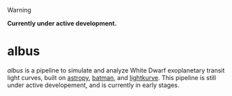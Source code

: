 > [!WARNING]
> **Currently under active development.**

# albus
*albus* is a pipeline to simulate and analyze White Dwarf exoplanetary transit light curves, built on [astropy](https://github.com/astropy/astropy), [batman](https://github.com/lkreidberg/batman), and [lightkurve](https://github.com/lightkurve/lightkurve). This pipeline is still under active developement, and is currently in early stages.
